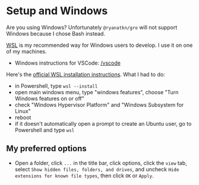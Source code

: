 # Setup and Windows

Are you using Windows?
Unfortunately `@ryanatkn/gro` will not support Windows because I chose Bash instead.

[WSL](https://wikipedia.org/wiki/Windows_Subsystem_for_Linux)
is my recommended way for Windows users to develop. I use it on one of my machines.

- Windows instructions for VSCode: [/vscode](/vscode)

Here's the
[official WSL installation instructions](https://learn.microsoft.com/en-us/windows/wsl/install).
What I had to do:

- in Powershell, type `wsl --install`
- open main windows menu, type "windows features", choose "Turn Windows features on or off"
- check "Windows Hypervisor Platform" and "Windows Subsystem for Linux"
- reboot
- if it doesn't automatically open a prompt to create an Ubuntu user,
  go to Powershell and type `wsl`

## My preferred options

- Open a folder, click `...` in the title bar, click options, click the `view` tab,
  select `Show hidden files, folders, and drives`, and uncheck `Hide extensions for known file types`,
  then click `OK` or `Apply`.
